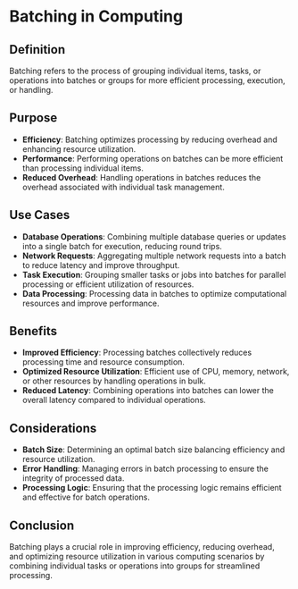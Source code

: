 # Batching in Computing

## Definition

Batching refers to the process of grouping individual items, tasks, or operations into batches or groups for more efficient processing, execution, or handling.

## Purpose

- **Efficiency**: Batching optimizes processing by reducing overhead and enhancing resource utilization.
- **Performance**: Performing operations on batches can be more efficient than processing individual items.
- **Reduced Overhead**: Handling operations in batches reduces the overhead associated with individual task management.

## Use Cases

- **Database Operations**: Combining multiple database queries or updates into a single batch for execution, reducing round trips.
- **Network Requests**: Aggregating multiple network requests into a batch to reduce latency and improve throughput.
- **Task Execution**: Grouping smaller tasks or jobs into batches for parallel processing or efficient utilization of resources.
- **Data Processing**: Processing data in batches to optimize computational resources and improve performance.

## Benefits

- **Improved Efficiency**: Processing batches collectively reduces processing time and resource consumption.
- **Optimized Resource Utilization**: Efficient use of CPU, memory, network, or other resources by handling operations in bulk.
- **Reduced Latency**: Combining operations into batches can lower the overall latency compared to individual operations.

## Considerations

- **Batch Size**: Determining an optimal batch size balancing efficiency and resource utilization.
- **Error Handling**: Managing errors in batch processing to ensure the integrity of processed data.
- **Processing Logic**: Ensuring that the processing logic remains efficient and effective for batch operations.

## Conclusion

Batching plays a crucial role in improving efficiency, reducing overhead, and optimizing resource utilization in various computing scenarios by combining individual tasks or operations into groups for streamlined processing.
